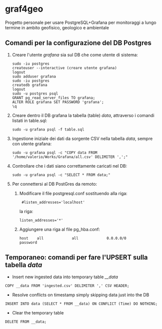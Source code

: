 # graf4geo
Progetto personale per usare PostgreSQL+Grafana per monitoraggi a lungo termine in ambito geofisico, geologico e ambientale

## Comandi per la configurazione del DB Postgres

1. Creare l'utente *grafana* sia sul DB che come utente di sistema:
	```
	sudo -iu postgres
	createuser --interactive (creare utente grafana)
	logout
	sudo adduser grafana
	sudo -iu postgres
	createdb grafana
	logout
	sudo -u postgres psql
	GRANT pg_read_server_files TO grafana;
	ALTER ROLE grafana SET PASSWORD 'grafana';
	\q
	```
2. Creare dentro il DB grafana la tabella (table) *data*, attraverso i comandi listati in table.sql:

	`sudo -u grafana psql -f table.sql`

3. Ingestione iniziale dei dati da sorgente CSV nella tabella *data*, sempre con utente grafana:

	`sudo -u grafana psql -c "COPY data FROM '/home/valerio/Works/Grafana/all.csv' DELIMITER ',';"`

4. Controllare che i dati siano correttamente caricati nel DB:

	`sudo -u grafana psql -c "SELECT * FROM data;"`

4. Per connettersi al DB PostGres da remoto:
	1. Modificare il file postgresql.conf sostituendo alla riga:

	   ` #listen_addresses='localhost'`

	   la riga:

	   `listen_addresses='*'`

	2. Aggiungere una riga al file pg_hba.conf:

	   `host    all             all             0.0.0.0/0               password`


## Temporaneo: comandi per fare l'UPSERT sulla tabella *data*
- Insert new ingested data into temporary table *__data*

`COPY __data FROM 'ingested.csv' DELIMITER ',' CSV HEADER;`
- Resolve conflicts on timestamp simply skipping data just into the DB

`INSERT INTO data (SELECT * FROM __data) ON CONFLICT (Time) DO NOTHING;`
- Clear the temporary table

`DELETE FROM __data;`


